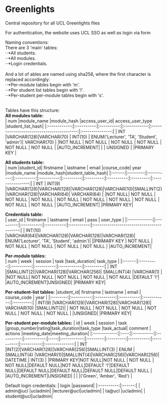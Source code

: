 # Greenlights  
Central repository for all UCL Greenlights files 

For authentication, the website uses UCL SSO as well as login via form 
  
Naming conventions:  
There are 3 'main' tables:  
⋅⋅*All students.  
⋅⋅*All modules.  
⋅⋅*Login credentials.  
<br>
And a lot of ables are named using sha256, where the first character is replaced accordingly:  
⋅⋅*Per-module tables begin with 'm'.  
⋅⋅*Per student list tables begin with 'l'.  
⋅⋅*Per-student per-module tables begin with 's'.  
<br>

Tables have this structure:  
**All modules table:**  
|     num      |module_name |module_hash |access_user_id|            access_user_type               |student_list_hash|
|:------------:|:----------:|:----------:|:------------:|:-----------------------------------------:|:---------------:|
|     INT      |VARCHAR(128)|VARCHAR(70) |    INT(10)   | ENUM('Lecturer', 'TA', 'Student', 'admin')|   VARCHAR(70)   |
|NOT NULL      |  NOT NULL  |  NOT NULL  |    NOT NULL  |                 NOT NULL                  |     NOT NULL    |
|AUTO_INCREMENT|            |            |    UNSIGNED  |
|PRIMARY KEY   |
  
**All students table:**  
|  num   |student_id|  firstname |  lastname  |   email    |course_code|    year   |module_name |module_hash|student_table_hash|
|:------:|:--------:|:----------:|:----------:|:----------:|:---------:|:---------:|:----------:|:---------:|:----------------:|
|  INT   |  INT(9)  |VARCHAR(128)|VARCHAR(128)|VARCHAR(128)|VARCHAR(10)|SMALLINT(2)|VARCHAR(128)|VARCHAR(64)|    VARCHAR(64)   |
|NOT NULL| NOT NULL |  NOT NULL  |  NOT NULL  |  NOT NULL  |  NOT NULL |  NOT NULL |  NOT NULL  |  NOT NULL |      NOT NULL    |
|AUTO_INCREMENT| 
|PRIMARY KEY|
  
**Credentials table:**  
|   user_id    | firstname |  lastname  |    email   |    pass    |            user_type                      |
|:------------:|:---------:|:----------:|:----------:|:----------:|:-----------------------------------------:|
|    INT(10)   |VARCHAR(64)|VARCHAR(128)|VARCHAR(128)|VARCHAR(128)| ENUM('Lecturer', 'TA', 'Student', 'admin')|
||PRIMARY KEY  |  NOT NULL |  NOT NULL  |   NOT NULL |  NOT NULL  |              NOT NULL                     |
|AUTO_INCREMENT|
  
**Per-module tables:**  
|  num   |    week   |  session   |    task    |task_duration| task_type |
|:------:|:---------:|:----------:|:----------:|:-----------:|:---------:|
|  INT   |SMALLINT(2)|VARCHAR(128)|VARCHAR(256)| SMALLINT(4) |VARCHAR(1) |
|NOT NULL|  NOT NULL |  NOT NULL  |  NOT NULL  |  NOT NULL   |DEFAULT 'I'|
|AUTO_INCREMENT|UNSIGNED|
|PRIMARY KEY|
  
**Per-student-list tables:**
|student_id| firstname  |  lastname  |    email   | course_code |   year    |
|:--------:|:----------:|:----------:|:----------:|:-----------:|:---------:|
|  INT(9)  |VARCHAR(128)|VARCHAR(128)|VARCHAR(128)| VARCHAR(10) |SMALLINT(2)|
| NOT NULL |   NOT NULL |  NOT NULL  |  NOT NULL  |  NOT NULL   | NOT NULL  |
|UNSIGNED|
|PRIMARY KEY|
    
**Per-student per-module tables:**
|      id      | week |  session   |    task    |group_number|rating|task_duration|task_type |task_actual|  comment   |  actions   |meeting_date|meeting_duration|
|:------------:|:----:|:----------:|:----------:|:----------:|:----:|:-----------:|:--------:|:---------:|:----------:|:----------:|:----------:|:--------------:|
|      INT     |INT(2)|VARCHAR(128)|VARCHAR(256)|SMALLINT(3) | ENUM | SMALLINT(4) |VARCHAR(1)|SMALLINT(4)|VARCHAR(256)|VARCHAR(256)|  DATETIME  |     INT(3)     |
|PRIMARY KEY|NOT NULL|NOT NULL  |  NOT NULL  | NOT NULL|DEFAULT NULL|NOT NULL|DEFAULT 'I'|DEFAULT NULL|DEFAULT NULL|DEFAULT NULL|DEFAULT NULL|DEFAULT NULL    |
|AUTO_INCREMENT|UNSIGNED|          |            |     |('Green', 'Amber', 'Red') |
  
Default login credentials:
|   login    |password|
|:----------:|:------:|
| admin@ucl  |ucladmin|
|lecturer@ucl|ucladmin|
|   ta@ucl   |ucladmin|
| student@ucl|ucladmin|
